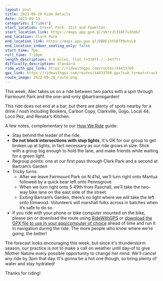 ```yaml
---
layout: post
title: 2023-09-20 Ride Details
date: 2023-09-19
categories: ["rides"]
start_location: Drexel Park, 31st and Powelton
start_location_link: https://maps.app.goo.gl/VkrrJt316F7u3hbQ7
end_location: Clark Park
end_location_link: https://maps.app.goo.gl/DBREjhYk8TP9nhsL9
end_location_indoor_seating_only: false
start_time: 7pm
roll_time: 7:10pm
length_description: 9.8 miles, flat (+319ft / -347ft)
difficulty_description: Standard
ride_with_gps_link: https://ridewithgps.com/routes/44433760
gpx_link: https://ridewithgps.com/routes/44433760.gpx?sub_format=track
route_image: 2023-09-20_route.png
---
```


This week, Alec takes us on a ride between two parks with a spin through Fairmount Park and the one-and-only @bartramsgarden!

This ride does not end at a bar, but there are plenty of spots nearby for a drink / nosh including Bookers, Carbon Copy, Clarkville, Gojjo, Local 44, Loco Pez, and Renata's Kitchen.

A few notes, complementary to our [How We Ride](https://wednightrides.org/how-we-ride/) guide:

* Stay behind the leader of the ride.
* **Do not block intersections with stop lights**, It's OK for our group to get broken up at lights, in fact necessary as our ride grows in size. Stick with a group big enough to hold the lane, and make friends while waiting for a green light.
*  Regroup points: one at our first pass through Clark Park and a second at Bartram’s Garden
* Tricky turns:
    * After we leave Fairmount Park on N 41st, we’ll turn right onto Mantua followed by a quick bear left onto Pennsgrove
    * When we turn right onto S 49th from Paschall, we’ll take the two-way bike lane on the east side of the street.
    * Exiting Bartram’s Garden, there’s no light where we will take the left onto Elmwood. Volunteers will marshall folks across in batches when it’s safe to do so.
* If you ride with your phone or bike computer mounted on the bike, please pin or download the route using [RideWithGPS](https://ridewithgps.com/routes/44433760) or [download the GPX file to use in your app/computer of choice](https://ridewithgps.com/routes/44433760.gpx?sub_format=track) ahead of time and run it in navigation during the ride. The more people who know where we're going, the better!

The forecast looks encouraging this week, but since it's thunderstorm season, our practice is not to make a call on weather until day-of to give Mother Nature every possible opportunity to change her mind. We'll cancel any ride by 3pm that day. It's gonna be a hot one though, so bring plenty of water and stay hydrated!

Thanks for riding!
